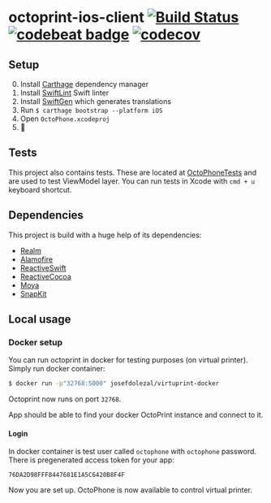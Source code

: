 # octoprint-ios-client [![Build Status](https://travis-ci.com/3DprintFIT/octoprint-ios-client.svg?token=AxpSW7yys3aiQpPG9zMW&branch=dev)](https://travis-ci.com/3DprintFIT/octoprint-ios-client) [![codebeat badge](https://codebeat.co/badges/f2a97050-74db-47c1-a050-daf71d57c7c9)](https://codebeat.co/projects/github-com-3dprintfit-octoprint-ios-client) [![codecov](https://codecov.io/gh/3DprintFIT/octoprint-ios-client/branch/dev/graph/badge.svg)](https://codecov.io/gh/3DprintFIT/octoprint-ios-client)

## Setup

0. Install [Carthage](https://github.com/Carthage/Carthage) dependency manager
1. Install [SwiftLint](https://github.com/realm/SwiftLint) Swift linter
2. Install [SwiftGen](https://github.com/SwiftGen/SwiftGen) which generates translations
3. Run `$ carthage bootstrap --platform iOS`
4. Open `OctoPhone.xcodeproj`
5. :tada:

## Tests

This project also contains tests.
These are located at [OctoPhoneTests](OctoPhoneTests) and are used to test ViewModel layer.
You can run tests in Xcode with `cmd + u` keyboard shortcut.

## Dependencies

This project is build with a huge help of its dependencies:

* [Realm](https://github.com/realm/realm-cocoa)
* [Alamofire](https://github.com/Alamofire/Alamofire)
* [ReactiveSwift](https://github.com/ReactiveCocoa/ReactiveSwift)
* [ReactiveCocoa](https://github.com/ReactiveCocoa/ReactiveCocoa)
* [Moya](https://github.com/Moya/Moya)
* [SnapKit](https://github.com/SnapKit/SnapKit)

## Local usage

### Docker setup

You can run octoprint in docker for testing purposes (on virtual printer). Simply run docker container:

```bash
$ docker run -p"32768:5000" josefdolezal/virtuprint-docker

```

Octoprint now runs on port `32768`.

App should be able to find your docker OctoPrint instance and connect to it.

#### Login

In docker container is test user called `octophone` with `octophone` password. There is pregenerated access token for your app:

```
76DA2D98FFF8447681E1A5C6420B8F4F
```

Now you are set up. OctoPhone is now available to control virtual printer.

